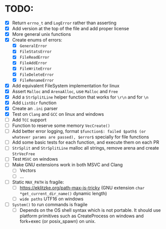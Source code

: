 # TODO:
- [x] Return `errno_t` and `LogError` rather than asserting
- [x] Add version at the top of the file and add proper license
- [x] More general unix functions
- [x] Create enums of errors:
    - [x] `GeneralError`
    - [x] `FileStatsError`
    - [x] `FileReadError`
    - [x] `FileAddError`
    - [x] `FileWriteError`
    - [x] `FileDeleteError`
    - [x] `FileRenameError`
- [x] Add equivalent FileSystem implementation for linux
- [x] Assert `Malloc` and `ArenaAlloc`, use `Malloc` and `Free`
- [x] Add a `StrSplitLine` helper function that works for `\r\n` and for `\n`
- [x] Add `ListDir` function
- [x] Create an `.ini` parser
- [x] Test on `Clang` and `GCC` on linux and windows
- [ ] Add `TCC` support
- [ ] Function to reserve some memory `VecCreate()`
- [ ] Add better error logging, format `$function$: failed $path$ (or whatever params are passed), $error$` specially for file functions
- [ ] Add some basic tests for each function, and execute them on each PR
- [ ] `StrSplit` and `StrSplitLine` malloc all strings, remove arena and create `StrVecFree`
- [ ] Test `MSVC` on windows
- [ ] Make GNU extensions work in both MSVC and Clang
    - [ ] Vectors
    - [ ] ...
- [ ] Static `MAX_PATH` is fragile:
    - [ ] https://eklitzke.org/path-max-is-tricky (GNU extension `char *get_current_dir_name()` dynamic length)
    - [ ] `wide paths` UTF16 on windows
- [ ] `System()` to run commands is fragile 
    - [ ] Depends on the OS shell syntax which is not portable. It should use platform primitives such as CreateProcess on windows and fork+exec (or posix_spawn) on unix.
